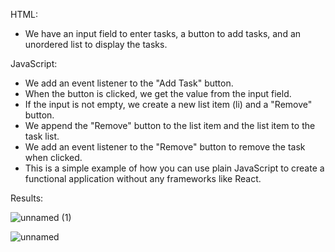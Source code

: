 HTML: 

- We have an input field to enter tasks, a button to add tasks, and an unordered list to display the tasks.


JavaScript:

- We add an event listener to the "Add Task" button.
- When the button is clicked, we get the value from the input field.
- If the input is not empty, we create a new list item (li) and a "Remove" button.
- We append the "Remove" button to the list item and the list item to the task list.
- We add an event listener to the "Remove" button to remove the task when clicked.
- This is a simple example of how you can use plain JavaScript to create a functional application without any frameworks like React.

Results:

![unnamed (1)](https://github.com/user-attachments/assets/25dae16a-209a-4fa3-a660-018ad3478cbe)

![unnamed](https://github.com/user-attachments/assets/7d581004-295d-42af-90e5-187cdd5d7b71)
